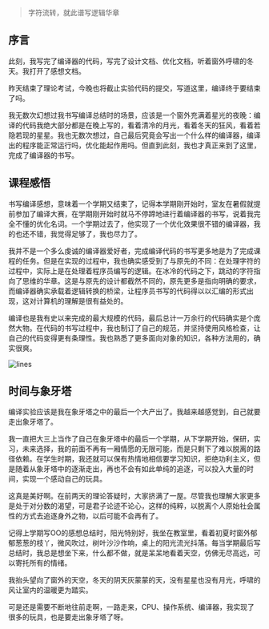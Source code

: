 > 字符流转，就此谱写逻辑华章

## 序言

此刻，我写完了编译器的代码，写完了设计文档、优化文档，听着窗外呼啸的冬天。我打开了感想文档。

昨天结束了理论考试，今晚也将截止实验代码的提交，写道这里，编译终于要结束了吗。

我无数次幻想过我书写编译总结时的场景，应该是一个窗外充满着星光的夜晚：编译的代码我绝大部分都是在晚上写的，看着清冷的月光，看着冬天的狂风，看着若隐若现的星星。我也无数次想过，自己最后究竟会写出一个什么样的编译器，编译出的程序能正常运行吗，优化能起作用吗。但直到此刻，我也才真正来到了这里，完成了编译器的书写。

## 课程感悟

书写编译感想，意味着一个学期又结束了，记得本学期刚开始时，室友在暑假就提前参加了编译大赛，在学期刚开始时就马不停蹄地进行着编译器的书写，说着我完全不懂的优化名词。一个学期过去了，他实现了一个优化效果很不错的编译器，我的也还不错，我觉得足够了，我也尽力了。

我并不是一个多么虔诚的编译器爱好者，完成编译代码的书写更多地是为了完成课程的任务。但是在实现的过程中，我也确实感受到了与原先的不同：在处理字符的过程中，实际上是在处理着程序员编写的逻辑。在冰冷的代码之下，跳动的字符指向了思维的华章。这是与原先的设计都截然不同的，原先更多是指向明确的要求，而编译器确实承载着逻辑转换的桥梁，让程序员书写的代码得以以汇编的形式出现，这对计算机的理解是很有益处的。

编译也是我有史以来完成的最大规模的代码，最后总计一万余行的代码确实是个庞然大物。在代码的书写过程中，我也制订了自己的规范，并坚持使用风格检查，让自己的代码变得更有条理性。我也熟悉了更多面向对象的知识，各种方法用的，确实很爽。

![lines](https://pigkiller-011955-1319328397.cos.ap-beijing.myqcloud.com/img/202412191633060.png)

## 时间与象牙塔

编译实验应该是我在象牙塔之中的最后一个大产出了。我越来越感觉到，自己就要走出象牙塔了。

我一直把大三上当作了自己在象牙塔中的最后一个学期，从下学期开始，保研，实习，未来选择，我的前面不再有一厢情愿的无限可能，而是只剩下了难以脱离的路径依赖。在学生时期，我还就可以保有热情地相信要学习知识，拒绝功利主义，但是随着从象牙塔中的逐渐走出，再也不会有如此单纯的追逐，可以投入大量的时间，实现一个感动自己的玩具。

这真是美好啊。在前两天的理论答疑时，大家挤满了一屋。尽管我也理解大家更多是处于对分数的渴望，可是君子论迹不论心，这样的纯粹，以脱离个人原始社会属性的方式去追逐身外之物，以后可能不会再有了。

记得上学期写OO的感想总结时，阳光特别好，我坐在教室里，看着初夏时窗外郁郁葱葱的枝丫，微风吹过，树叶沙沙作响，桌上的阳光流光抖落。每当学期最后写总结时，我总是想坐下来，什么都不做，就是呆呆地看着天空，仿佛无尽高远，可以寄托所有的情绪。

我抬头望向了窗外的天空，冬天的阴天灰蒙蒙的天，没有星星也没有月光，呼啸的风让室内的温暖更为踏实。

可是还是需要不断地往前走啊，一路走来，CPU、操作系统、编译器，我实现了很多的玩具，也是要走出象牙塔了呀。